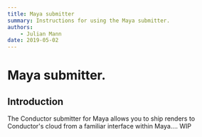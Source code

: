 ```yaml
---
title: Maya submitter
summary: Instructions for using the Maya submitter.
authors:
    - Julian Mann
date: 2019-05-02
---
```


# Maya submitter.

## Introduction

The Conductor submitter for Maya allows you to ship renders to Conductor's cloud from a familiar interface within Maya.... WIP